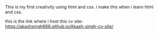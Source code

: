 This is my first creativity using html and css. i make this when i learn html and css.

this is the link where i host this cv site- https://akashsingh666.github.io/Akash-singh-cv-site/
